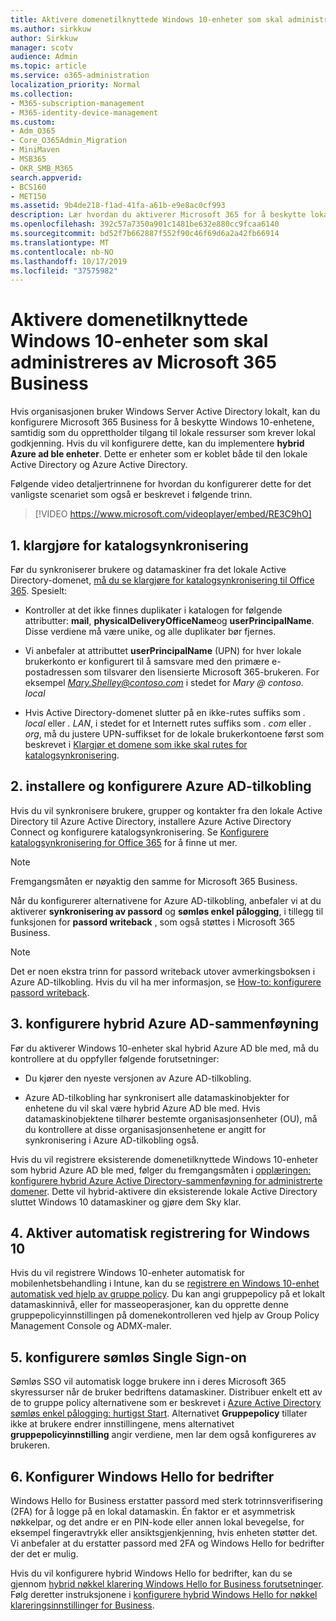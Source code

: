 ```yaml
---
title: Aktivere domenetilknyttede Windows 10-enheter som skal administreres av Microsoft 365 Business
ms.author: sirkkuw
author: Sirkkuw
manager: scotv
audience: Admin
ms.topic: article
ms.service: o365-administration
localization_priority: Normal
ms.collection:
- M365-subscription-management
- M365-identity-device-management
ms.custom:
- Adm_O365
- Core_O365Admin_Migration
- MiniMaven
- MSB365
- OKR_SMB_M365
search.appverid:
- BCS160
- MET150
ms.assetid: 9b4de218-f1ad-41fa-a61b-e9e8ac0cf993
description: Lær hvordan du aktiverer Microsoft 365 for å beskytte lokale AD ble koblet til Windows 10-enheter.
ms.openlocfilehash: 392c57a7350a901c1481be632e880cc9fcaa6140
ms.sourcegitcommit: bd52f7b662887f552f90c46f69d6a2a42fb66914
ms.translationtype: MT
ms.contentlocale: nb-NO
ms.lasthandoff: 10/17/2019
ms.locfileid: "37575982"
---
```

# <a name="enable-domain-joined-windows-10-devices-to-be-managed-by-microsoft-365-business"></a>Aktivere domenetilknyttede Windows 10-enheter som skal administreres av Microsoft 365 Business

Hvis organisasjonen bruker Windows Server Active Directory lokalt, kan du konfigurere Microsoft 365 Business for å beskytte Windows 10-enhetene, samtidig som du opprettholder tilgang til lokale ressurser som krever lokal godkjenning.
Hvis du vil konfigurere dette, kan du implementere **hybrid Azure ad ble enheter**. Dette er enheter som er koblet både til den lokale Active Directory og Azure Active Directory.

Følgende video detaljertrinnene for hvordan du konfigurerer dette for det vanligste scenariet som også er beskrevet i følgende trinn.

> [!VIDEO https://www.microsoft.com/videoplayer/embed/RE3C9hO]
  

## <a name="1-prepare-for-directory-synchronization"></a>1. klargjøre for katalogsynkronisering 

Før du synkroniserer brukere og datamaskiner fra det lokale Active Directory-domenet, [må du se klargjøre for katalogsynkronisering til Office 365](https://docs.microsoft.com/office365/enterprise/prepare-for-directory-synchronization). Spesielt:

   - Kontroller at det ikke finnes duplikater i katalogen for følgende attributter: **mail**, **physicalDeliveryOfficeName**og **userPrincipalName**. Disse verdiene må være unike, og alle duplikater bør fjernes.
   
   - Vi anbefaler at attributtet **userPrincipalName** (UPN) for hver lokale brukerkonto er konfigurert til å samsvare med den primære e-postadressen som tilsvarer den lisensierte Microsoft 365-brukeren. For eksempel *Mary.Shelley@contoso.com* i stedet for *Mary @ contoso. local*
   
   - Hvis Active Directory-domenet slutter på en ikke-rutes suffiks som *. local* eller *. LAN*, i stedet for et Internett rutes suffiks som *. com* eller *. org*, må du justere UPN-suffikset for de lokale brukerkontoene først som beskrevet i [Klargjør et domene som ikke skal rutes for katalogsynkronisering](https://docs.microsoft.com/office365/enterprise/prepare-a-non-routable-domain-for-directory-synchronization). 

## <a name="2-install-and-configure-azure-ad-connect"></a>2. installere og konfigurere Azure AD-tilkobling

Hvis du vil synkronisere brukere, grupper og kontakter fra den lokale Active Directory til Azure Active Directory, installere Azure Active Directory Connect og konfigurere katalogsynkronisering. Se [Konfigurere katalogsynkronisering for Office 365](https://support.office.com/article/1b3b5318-6977-42ed-b5c7-96fa74b08846) for å finne ut mer.

> [!NOTE]
> Fremgangsmåten er nøyaktig den samme for Microsoft 365 Business. 

Når du konfigurerer alternativene for Azure AD-tilkobling, anbefaler vi at du aktiverer **synkronisering av passord** og **sømløs enkel pålogging**, i tillegg til funksjonen for **passord writeback** , som også støttes i Microsoft 365 Business.

> [!NOTE]
> Det er noen ekstra trinn for passord writeback utover avmerkingsboksen i Azure AD-tilkobling. Hvis du vil ha mer informasjon, se [How-to: konfigurere passord writeback](https://docs.microsoft.com/azure/active-directory/authentication/howto-sspr-writeback). 

## <a name="3-configure-hybrid-azure-ad-join"></a>3. konfigurere hybrid Azure AD-sammenføyning

Før du aktiverer Windows 10-enheter skal hybrid Azure AD ble med, må du kontrollere at du oppfyller følgende forutsetninger:

   - Du kjører den nyeste versjonen av Azure AD-tilkobling.

   - Azure AD-tilkobling har synkronisert alle datamaskinobjekter for enhetene du vil skal være hybrid Azure AD ble med. Hvis datamaskinobjektene tilhører bestemte organisasjonsenheter (OU), må du kontrollere at disse organisasjonsenhetene er angitt for synkronisering i Azure AD-tilkobling også.

Hvis du vil registrere eksisterende domenetilknyttede Windows 10-enheter som hybrid Azure AD ble med, følger du fremgangsmåten i [opplæringen: konfigurere hybrid Azure Active Directory-sammenføyning for administrerte domener](https://docs.microsoft.com/azure/active-directory/devices/hybrid-azuread-join-managed-domains#configure-hybrid-azure-ad-join). Dette vil hybrid-aktivere din eksisterende lokale Active Directory sluttet Windows 10 datamaskiner og gjøre dem Sky klar.
    
## <a name="4-enable-automatic-enrollment-for-windows-10"></a>4. Aktiver automatisk registrering for Windows 10

 Hvis du vil registrere Windows 10-enheter automatisk for mobilenhetsbehandling i Intune, kan du se [registrere en Windows 10-enhet automatisk ved hjelp av gruppe policy](https://docs.microsoft.com/windows/client-management/mdm/enroll-a-windows-10-device-automatically-using-group-policy). Du kan angi gruppepolicy på et lokalt datamaskinnivå, eller for masseoperasjoner, kan du opprette denne gruppepolicyinnstillingen på domenekontrolleren ved hjelp av Group Policy Management Console og ADMX-maler.

## <a name="5-configure-seamless-single-sign-on"></a>5. konfigurere sømløs Single Sign-on

  Sømløs SSO vil automatisk logge brukere inn i deres Microsoft 365 skyressurser når de bruker bedriftens datamaskiner. Distribuer enkelt ett av de to gruppe policy alternativene som er beskrevet i [Azure Active Directory sømløs enkel pålogging: hurtigst Start](https://docs.microsoft.com/azure/active-directory/hybrid/how-to-connect-sso-quick-start#step-2-enable-the-feature). Alternativet **Gruppepolicy** tillater ikke at brukere endrer innstillingene, mens alternativet **gruppepolicyinnstilling** angir verdiene, men lar dem også konfigureres av brukeren.

## <a name="6-set-up-windows-hello-for-business"></a>6. Konfigurer Windows Hello for bedrifter

 Windows Hello for Business erstatter passord med sterk totrinnsverifisering (2FA) for å logge på en lokal datamaskin. Én faktor er et asymmetrisk nøkkelpar, og det andre er en PIN-kode eller annen lokal bevegelse, for eksempel fingeravtrykk eller ansiktsgjenkjenning, hvis enheten støtter det. Vi anbefaler at du erstatter passord med 2FA og Windows Hello for bedrifter der det er mulig.

Hvis du vil konfigurere hybrid Windows Hello for bedrifter, kan du se gjennom [hybrid nøkkel klarering Windows Hello for Business forutsetninger](https://docs.microsoft.com/windows/security/identity-protection/hello-for-business/hello-hybrid-key-trust-prereqs). Følg deretter instruksjonene i [konfigurere hybrid Windows Hello for nøkkel klareringsinnstillinger for Business](https://docs.microsoft.com/windows/security/identity-protection/hello-for-business/hello-hybrid-key-whfb-settings). 
